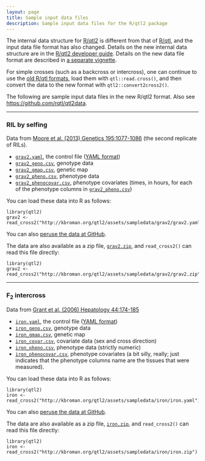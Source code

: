 ```yaml
---
layout: page
title: Sample input data files
description: Sample input data files for the R/qtl2 package
---
```


The internal data structure for [R/qtl2](http://kbroman.org/qtl2) is
different from that of [R/qtl](http://www.rqtl.org), and the input
data file format has also changed. Details on the new internal data
structure are in the
[R/qtl2 developer guide](../assets/vignettes/developer_guide.html).  Details
on the new data file format are described in
[a separate vignette](../assets/vignettes/input_files.html).

For simple crosses (such as a backcross or intercross), one can
continue to use the [old R/qtl formats](http://rqtl.org/sampledata/),
load them with `qtl::read.cross()`, and then convert the data to the
new format with `qtl2::convert2cross2()`.

The following are sample input data files in the new R/qtl2 format.
Also see <https://github.com/rqtl/qtl2data>.

---

### RIL by selfing

Data from
[Moore et al. (2013) Genetics 195:1077-1086](http://www.genetics.org/content/195/3/1077.abstract)
(the second replicate of RILs).

- [`grav2.yaml`](../assets/sampledata/grav2/grav2.yaml), the control file ([YAML format](http://www.yaml.org/))
- [`grav2_geno.csv`](../assets/sampledata/grav2/grav2_geno.csv), genotype data
- [`grav2_gmap.csv`](../assets/sampledata/grav2/grav2_gmap.csv), genetic map
- [`grav2_pheno.csv`](../assets/sampledata/grav2/grav2_pheno.csv), phenotype data
- [`grav2_phenocovar.csv`](../assets/sampledata/grav2/grav2_phenocovar.csv), phenotype covariates
  (times, in hours, for each of the phenotype columns in [`grav2_pheno.csv`](../assets/sampledata/grav2/grav2_pheno.csv))

You can load these data into R as follows:

    library(qtl2)
    grav2 <- read_cross2("http://kbroman.org/qtl2/assets/sampledata/grav2/grav2.yaml")

You can also [peruse the data at GitHub](https://github.com/kbroman/qtl2/tree/gh-pages/assets/sampledata/grav2).

The data are also available as a zip file,
[`grav2.zip`](../assets/sampledata/grav2/grav2.zip), and `read_cross2()`
can read this file directly:

    library(qtl2)
    grav2 <- read_cross2("http://kbroman.org/qtl2/assets/sampledata/grav2/grav2.zip")

---

### F<sub>2</sub> intercross

Data from [Grant et al. (2006) Hepatology 44:174-185](http://www.ncbi.nlm.nih.gov/pubmed/16799992)

- [`iron.yaml`](../assets/sampledata/iron/iron.yaml), the control file ([YAML format](http://www.yaml.org/))
- [`iron_geno.csv`](../assets/sampledata/iron/iron_geno.csv), genotype data
- [`iron_gmap.csv`](../assets/sampledata/iron/iron_gmap.csv), genetic map
- [`iron_covar.csv`](../assets/sampledata/iron/iron_covar.csv), covariate data (sex and cross direction)
- [`iron_pheno.csv`](../assets/sampledata/iron/iron_pheno.csv), phenotype data (strictly numeric)
- [`iron_phenocovar.csv`](../assets/sampledata/iron/iron_phenocovar.csv), phenotype covariates
  (a bit silly, really; just indicates that the phenotype columns name are
  the tissues that were measured).

You can load these data into R as follows:

    library(qtl2)
    iron <- read_cross2("http://kbroman.org/qtl2/assets/sampledata/iron/iron.yaml")

You can also [peruse the data at GitHub](https://github.com/kbroman/qtl2/tree/gh-pages/assets/sampledata/iron).

The data are also available as a zip file,
[`iron.zip`](../assets/sampledata/iron/iron.zip), and `read_cross2()`
can read this file directly:

    library(qtl2)
    iron <- read_cross2("http://kbroman.org/qtl2/assets/sampledata/iron/iron.zip")
